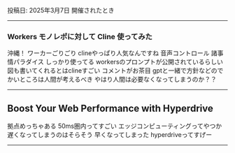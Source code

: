 投稿日: 2025年3月7日 開催されたとき

---

### Workers モノレポに対して Cline 使ってみた

沖縄！
ワーカーごりごり
clineやっぱり人気なんですね
音声コントロール
諸事情パラダイス
しっかり使ってる
workersのプロンプトが公開されているらしい
図も書いてくれるとはclineすごい
コメントがお茶目
gptと一緒で方針などのでかいところは人間が考えるべき
やはり人間は必要なくなってしまうのか？？

---

## Boost Your Web Performance with Hyperdrive

拠点めっちゃある
50ms圏内ってすごい
エッジコンピューティングってやつか
遅くなってしまうのはそらそう
早くなってしまった
hyperdriveってすげー


---